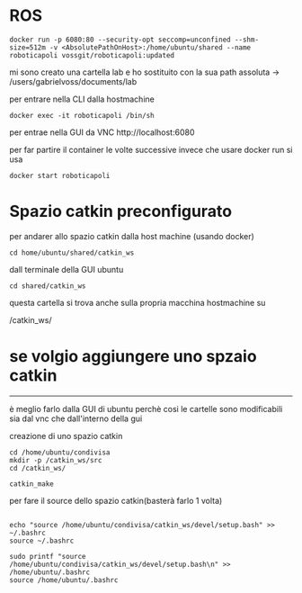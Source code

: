 # ROS


```
docker run -p 6080:80 --security-opt seccomp=unconfined --shm-size=512m -v <AbsolutePathOnHost>:/home/ubuntu/shared --name roboticapoli vossgit/roboticapoli:updated 

```
mi sono creato una cartella lab e ho sostituito con la sua path assoluta 
<AbsolutePathOnHost> -> /users/gabrielvoss/documents/lab




per entrare nella CLI dalla hostmachine
```
docker exec -it roboticapoli /bin/sh
```

per entrae nella GUI da VNC
http://localhost:6080




per far partire il container le volte successive invece che usare docker run si usa

```
docker start roboticapoli
```



# Spazio catkin preconfigurato

per andarer allo spazio catkin dalla host machine (usando docker)
```
cd home/ubuntu/shared/catkin_ws
```

dall terminale della GUI ubuntu

```
cd shared/catkin_ws
```


questa cartella si trova anche sulla propria macchina hostmachine su

<AbsolutePathOnHost>/catkin_ws/



# se volgio aggiungere uno spzaio catkin

---
è meglio farlo dalla GUI di ubuntu perchè cosi le cartelle sono modificabili sia dal vnc che dall'interno della gui


creazione di uno spazio catkin
```
cd /home/ubuntu/condivisa
mkdir -p /catkin_ws/src
cd /catkin_ws/

catkin_make
```

per fare il source dello spazio catkin(basterà farlo 1 volta)
```

echo "source /home/ubuntu/condivisa/catkin_ws/devel/setup.bash" >> ~/.bashrc
source ~/.bashrc

sudo printf "source /home/ubuntu/condivisa/catkin_ws/devel/setup.bash\n" >> /home/ubuntu/.bashrc
source /home/ubuntu/.bashrc

```
